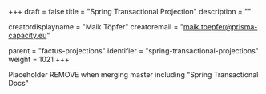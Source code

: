 +++
draft = false
title = "Spring Transactional Projection"
description = ""

creatordisplayname = "Maik Töpfer"
creatoremail = "maik.toepfer@prisma-capacity.eu"

parent = "factus-projections"
identifier = "spring-transactional-projections"
weight = 1021
+++

Placeholder
REMOVE when merging master including "Spring Transactional Docs"